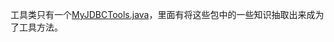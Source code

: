 工具类只有一个[MyJDBCTools.java](https://github.com/StephenHuge/MyJDBCReWrite/blob/master/src/com/jdbc/mytools/MyJDBCTools.java)，里面有将这些包中的一些知识抽取出来成为了工具方法。
